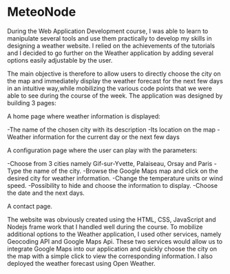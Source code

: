 # MeteoNode
During the Web Application Development course, 
I was able to learn to manipulate several tools and use them practically to develop my skills in designing a weather website. 
I relied on the achievements of the tutorials and I decided to go further on the Weather application by adding several options easily adjustable by the user.

The main objective is therefore to allow users to directly choose the city on the map and immediately display 
the weather forecast for the next few days in an intuitive way,while mobilizing the various code points that we were able to see during the course of the week.
The application was designed by building 3 pages: 

A home page where weather information is displayed:

  -The name of the chosen city with its description
  -Its location on the map
  -Weather information for the current day or the next few days
  
A configuration page where the user can play with the parameters:

   -Choose from 3 cities namely Gif-sur-Yvette, Palaiseau, Orsay and Paris
   -Type the name of the city.
   -Browse the Google Maps map and click on the desired city for weather information.
   -Change the temperature units or wind speed.
   -Possibility to hide and choose the information to display.
   -Choose the date and the next days.
   
A contact page.

The website was obviously created using the HTML, CSS, JavaScript and Nodejs frame work that I handled well during the course.
To mobilize additional options to the Weather application, I used other services, namely Geocoding API and Google Maps Api. 
These two services would allow us to integrate Google Maps into our application and quickly choose the city on the map with a simple click to view the corresponding information. 
I also deployed the weather forecast using Open Weather.
